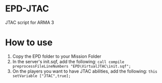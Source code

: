 # EPD-JTAC
JTAC script for ARMA 3 

# How to use
1. Copy the EPD folder to your Mission Folder
2. In the server's init.sqf, add the following: ```call compile preprocessFileLineNumbers "EPD\VirtualJTAC\init.sqf";```
3. On the players you want to have JTAC abilities, add the following: ```this setVariable ["JTAC",true];```
